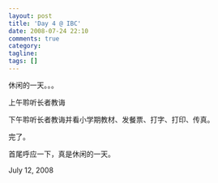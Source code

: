 ```yaml
---
layout: post
title: 'Day 4 @ IBC'
date: 2008-07-24 22:10
comments: true
category:
tagline:
tags: []
---
```


休闲的一天。。。

上午聆听长者教诲

下午聆听长者教诲并看小学期教材、发餐票、打字、打印、传真。

完了。

首尾呼应一下，真是休闲的一天。

July 12, 2008
